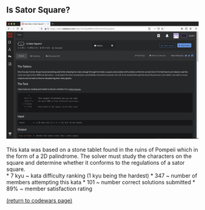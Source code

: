 ## Is Sator Square?
<img src="images/is_sator_square_screen_shot.png?raw=true"/>
<br>
<br>
This kata was based on a stone tablet found in the ruins of Pompeii which in the form of a 2D palindrome. The solver must study the characters on the square and determine whether it conforms to the regulations of a sator square.
<br>
* 7 kyu ~ kata difficulty ranking (1 kyu being the hardest)
* 347 ~ number of members attempting this kata
* 101 ~ number correct solutions submitted
* 89% ~ member satisfaction rating


<a href="https://rowcased.github.io/alternate_page.html#creator">(return to codewars page)</a>
